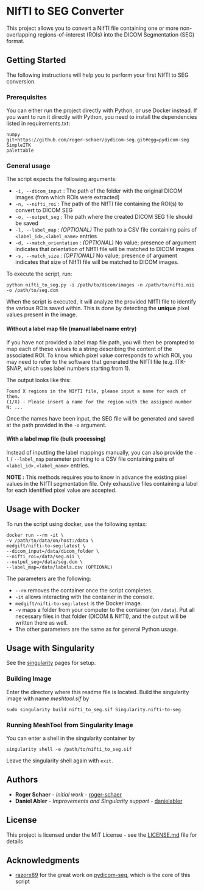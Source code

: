 # NIfTI to SEG Converter

This project allows you to convert a NIfTI file containing
one or more non-overlapping regions-of-interest (ROIs)
into the DICOM Segmentation (SEG) format.

## Getting Started

The following instructions will help you to perform your
first NIfTI to SEG conversion. 

### Prerequisites

You can either run the project directly with Python, or
use Docker instead. If you want to run it directly with
Python, you need to install the dependencies listed in
requirements.txt:

```
numpy
git+https://github.com/roger-schaer/pydicom-seg.git#egg=pydicom-seg
SimpleITK
palettable
```

### General usage

The script expects the following arguments:

* `-i, --dicom_input` :  The path of the folder with the 
original DICOM images (from which ROIs were extracted)
* `-n, --nifti_roi` : The path of the NIfTI file containing 
the ROI(s) to convert to DICOM SEG
* `-o, --output_seg` : The path where the created DICOM SEG 
file should be saved
* `-l, --label_map` : *(OPTIONAL)* The path to a CSV file containing 
pairs of `<label_id>,<label_name>` entries
* `-d, --match_orientation` : *(OPTIONAL)* No value; 
  presence of argument indicates that orientation of NIfTI file will be matched to DICOM images  
* `-s, --match_size` : *(OPTIONAL)* No value; 
  presence of argument indicates that size of NIfTI file will be matched to DICOM images. 
  
To execute the script, run:

```
python nifti_to_seg.py -i /path/to/dicom/images -n /path/to/nifti.nii -o /path/to/seg.dcm
```

When the script is executed, it will analyze the provided 
NIfTI file to identify the various ROIs saved within. This
is done by detecting the **unique** pixel values present in
the image.

#### Without a label map file (manual label name entry)

If you have not provided a label map file path, you will then 
be prompted to map each of these values to a string describing 
the content of the associated ROI. To know which pixel value 
corresponds to which ROI, you may need to refer to the software 
that generated the NIfTI file (e.g. ITK-SNAP, which uses label 
numbers starting from 1).

The output looks like this:

```
Found X regions in the NIfTI file, please input a name for each of them.
(1/X) - Please insert a name for the region with the assigned number N: ...
```

Once the names have been input, the SEG file will be
generated and saved at the path provided in the `-o`
argument.

#### With a label map file (bulk processing)

Instead of inputting the label mappings manually, you can also provide
the `-l` / `--label_map` parameter pointing to a CSV file containing
pairs of `<label_id>,<label_name>` entries.

**NOTE :** This methods requires you to know in advance the existing
pixel values in the NIfTI segmentation file. Only exhaustive files
containing a label for each identified pixel value are accepted.

## Usage with Docker

To run the script using docker, use the following syntax:

``` 
docker run --rm -it \
-v /path/to/data/on/host:/data \
medgift/nifti-to-seg:latest \
--dicom_input=/data/dicom_folder \
--nifti_roi=/data/seg.nii \
--output_seg=/data/seg.dcm \
--label_map=/data/labels.csv (OPTIONAL)
```

The parameters are the following:
* `--rm` removes the container once the script completes.
* `-it` allows interacting with the container in the console.
* `medgift/nifti-to-seg:latest` is the Docker image.
* `-v` maps a folder from your computer to the container (on `/data`). 
Put all necessary files in that folder (DICOM & NIfTI), and the
output will be written there as well.
* The other parameters are the same as for general Python usage.

## Usage with Singularity  

See the [singularity](https://sylabs.io/docs/) pages for setup.

### Building Image
Enter the directory where this readme file is located.
Build the singularity image with name *meshtool.sif* by

```
sudo singularity build nifti_to_seg.sif Singularity.nifti-to-seg
```

### Running MeshTool from Singularity Image

You can enter a shell in the singularity container by

```
singularity shell -e /path/to/nifti_to_seg.sif
```

Leave the singularity shell again with `exit`.

## Authors

* **Roger Schaer** - *Initial work* - [roger-schaer](https://github.com/roger-schaer)
* **Daniel Abler** - *Improvements and Singularity support*  - [danielabler](https://github.com/danielabler)

## License

This project is licensed under the MIT License - see the [LICENSE.md](LICENSE.md) file for details

## Acknowledgments

* [razorx89](https://github.com/razorx89) for the great work 
on [pydicom-seg](https://github.com/razorx89/pydicom-seg),
which is the core of this script

